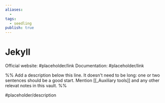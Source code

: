 ```yaml
---
aliases:
  -
tags:
  - seedling
publish: true
---
```


# Jekyll

Official website: #placeholder/link
Documentation: #placeholder/link

%% Add a description below this line. It doesn't need to be long: one or two sentences should be a good start. Mention [[_Auxiliary tools]] and any other relevat notes in this vault. %%

#placeholder/description
